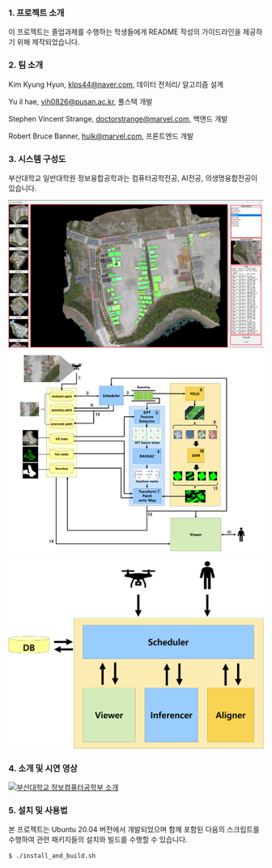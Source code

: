 ### 1. 프로젝트 소개

이 프로젝트는 졸업과제를 수행하는 학생들에게 README 작성의 가이드라인을 제공하기 위해 제작되었습니다.


### 2. 팀 소개

Kim Kyung Hyun, klps44@naver.com, 데이터 전처리/ 알고리즘 설계

Yu il hae, yih0826@pusan.ac.kr, 풀스택 개발

Stephen Vincent Strange, doctorstrange@marvel.com, 백앤드 개발

Robert Bruce Banner, hulk@marvel.com, 프론트엔드 개발


### 3. 시스템 구성도

부산대학교 일반대학원 정보융합공학과는 컴퓨터공학전공, AI전공, 의생명융합전공이 있습니다.

![Overall UI](assets/Overall_UI.png)
![Overall Pipeline](assets/Overall_Pipeline.png)
![App high level pipeline](assets/App_high_level_pipeline.png)


### 4. 소개 및 시연 영상

[![부산대학교 정보컴퓨터공학부 소개](http://img.youtube.com/vi/zh_gQ_lmLqE/0.jpg)](https://youtu.be/zh_gQ_lmLqE)


### 5. 설치 및 사용법

본 프로젝트는 Ubuntu 20.04 버전에서 개발되었으며 함께 포함된 다음의 스크립트를 수행하여 
관련 패키지들의 설치와 빌드를 수행할 수 있습니다.
```
$ ./install_and_build.sh
```
